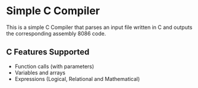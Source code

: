 # Simple C Compiler

This is a simple C Compiler that parses an input file written in C and outputs the corresponding assembly 8086 code. 

## C Features Supported
- Function calls (with parameters)
- Variables and arrays
- Expressions (Logical, Relational and Mathematical)
